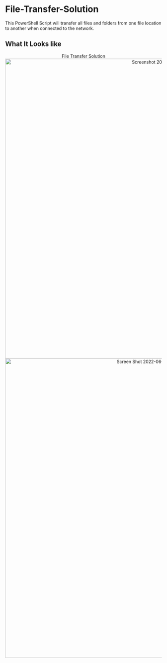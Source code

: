# File-Transfer-Solution
This PowerShell Script will transfer all files and folders from one file location to another when connected to the network.

<h2>What It Looks like</h2>
<p align="center">
 File Transfer Solution<br>
  <img width="960" alt="Screenshot 2023-07-24" src="[Picture of Code](https://github.com/joshuafguzman/File-Transfer-Solution/assets/106280350/9d091efb-d386-4cc8-a733-b2169beefeb3.png)">

<img width="960" alt="Screen Shot 2022-06-12 at 4 06 15 PM" src="https://user-images.githubusercontent.com/106280350/173253649-b3a90418-b9a2-4838-acd6-4d8deb4361da.png">
